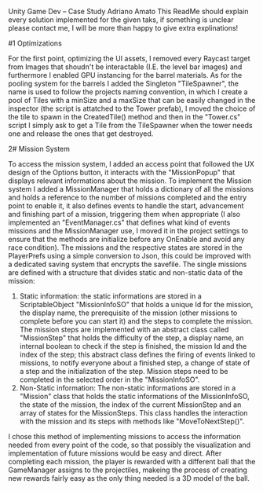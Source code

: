 Unity Game Dev – Case Study Adriano Amato
This ReadMe should explain every solution implemented for the given taks, if something is unclear please contact me, I will be more than happy to give extra explinations!

#1 Optimizations

For the first point, optimizing the UI assets, I removed every Raycast target from Images that shoudn't be interactable (I.E. the level bar images) and furthermore I enabled GPU instancing for the barrel materials. As for the pooling system for the barrels I added the Singleton "TileSpawner", the name is used to follow the projects naming convention, in which I create a pool of Tiles with a minSize and a maxSize that can be easily changed in the inspector (the script is attatched to the Tower prefab), I moved the choice of the tile to spawn in the CreatedTile() method and then in the "Tower.cs" script I simply ask to get a Tile from the TileSpawner when the tower needs one and release the ones that get destroyed.

2# Mission System

To access the mission system, I added an access point that followed the UX design of the Options button, it interacts with the "MissionPopup" that displays relevant informations about the mission. To implement the Mission system I added a MissionManager that holds a dictionary of all the missions and holds a reference to the number of missions completed and the entry point to enable it, it also defines events to handle the start, advancement and finishing part of a mission, triggering them when appropriate (I also implemented an "EventManager.cs" that defines what kind of events missions and the MissionManager use, I moved it in the project settings to ensure that the methods are initialize before any OnEnable and avoid any race condition). The missions and the respective states are stored in the PlayerPrefs using a simple conversion to Json, this could be improved with a dedicated saving system that encrypts the savefile. The single missions are defined with a structure that divides static and non-static data of the mission:
1. Static information: the static informations are stored in a ScriptableObject "MissionInfoSO" that holds a unique Id for the mission, the display name, the prerequisite of the mission (other missions to complete before you can start it) and the steps to complete the mission. The mission steps are implemented with an abstract class called "MissionStep" that holds the difficulty of the step, a display name, an internal boolean to check if the step is finished, the mission Id and the index of the step; this abstract class defines the firing of events linked to missions, to notify everyone about a finished step, a change of state of a step and the initialization of the step. Mission steps need to be completed in the selected order in the "MissionInfoSO".
2. Non-Static information: The non-static informations are stored in a "Mission" class that holds the static informations of the MissionInfoSO, the state of the mission, the index of the current MissionStep and an array of states for the MissionSteps. This class handles the interaction with the mission and its steps with methods like "MoveToNextStep()".

I chose this method of implementing missions to access the information needed from every point of the code, so that possibly the visualization and implementation of future missions would be easy and direct.
After completing each mission, the player is rewarded with a different ball that the GameManager assigns to the projectiles, makeing the process of creating new rewards fairly easy as the only thing needed is a 3D model of the ball.
